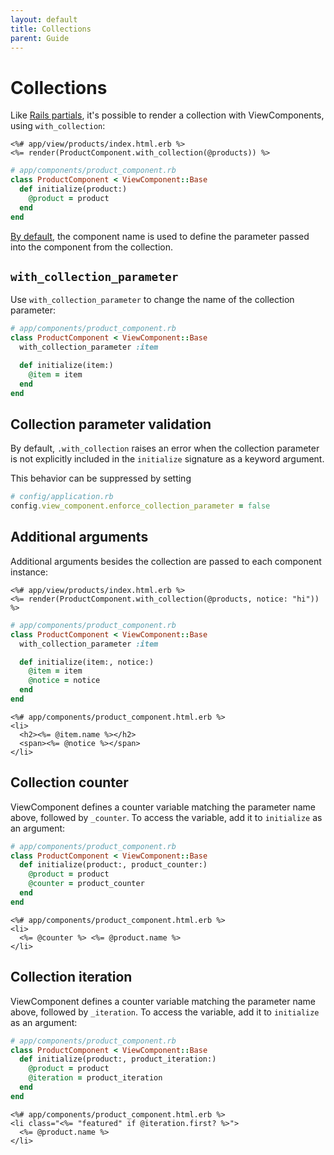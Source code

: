 ```yaml
---
layout: default
title: Collections
parent: Guide
---
```


# Collections

Like [Rails partials](https://guides.rubyonrails.org/layouts_and_rendering.html#rendering-collections), it's possible to render a collection with ViewComponents, using `with_collection`:

```erb
<%# app/view/products/index.html.erb %>
<%= render(ProductComponent.with_collection(@products)) %>
```

```ruby
# app/components/product_component.rb
class ProductComponent < ViewComponent::Base
  def initialize(product:)
    @product = product
  end
end
```

[By default](https://github.com/github/view_component/blob/89f8fab4609c1ef2467cf434d283864b3c754473/lib/view_component/base.rb#L249), the component name is used to define the parameter passed into the component from the collection.

## `with_collection_parameter`

Use `with_collection_parameter` to change the name of the collection parameter:

```ruby
# app/components/product_component.rb
class ProductComponent < ViewComponent::Base
  with_collection_parameter :item

  def initialize(item:)
    @item = item
  end
end
```

## Collection parameter validation

By default, `.with_collection` raises an error when the collection parameter is not explicitly included in the `initialize` signature as a keyword argument.

This behavior can be suppressed by setting

```ruby
# config/application.rb
config.view_component.enforce_collection_parameter = false
```

## Additional arguments

Additional arguments besides the collection are passed to each component instance:

```erb
<%# app/view/products/index.html.erb %>
<%= render(ProductComponent.with_collection(@products, notice: "hi")) %>
```

```ruby
# app/components/product_component.rb
class ProductComponent < ViewComponent::Base
  with_collection_parameter :item

  def initialize(item:, notice:)
    @item = item
    @notice = notice
  end
end
```

```erb
<%# app/components/product_component.html.erb %>
<li>
  <h2><%= @item.name %></h2>
  <span><%= @notice %></span>
</li>
```

## Collection counter

ViewComponent defines a counter variable matching the parameter name above, followed by `_counter`. To access the variable, add it to `initialize` as an argument:

```ruby
# app/components/product_component.rb
class ProductComponent < ViewComponent::Base
  def initialize(product:, product_counter:)
    @product = product
    @counter = product_counter
  end
end
```

```erb
<%# app/components/product_component.html.erb %>
<li>
  <%= @counter %> <%= @product.name %>
</li>
```

## Collection iteration

ViewComponent defines a counter variable matching the parameter name above, followed by `_iteration`. To access the variable, add it to `initialize` as an argument:

```ruby
# app/components/product_component.rb
class ProductComponent < ViewComponent::Base
  def initialize(product:, product_iteration:)
    @product = product
    @iteration = product_iteration
  end
end
```

```erb
<%# app/components/product_component.html.erb %>
<li class="<%= "featured" if @iteration.first? %>">
  <%= @product.name %>
</li>
```
